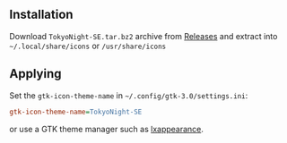 ## Installation
Download `TokyoNight-SE.tar.bz2` archive from [Releases](https://github.com/ljmill/tokyo-night-icons/releases/) and extract into `~/.local/share/icons` or `/usr/share/icons`

## Applying

Set the `gtk-icon-theme-name` in `~/.config/gtk-3.0/settings.ini`:

```ini
gtk-icon-theme-name=TokyoNight-SE
```

or use a GTK theme manager such as [lxappearance](https://github.com/lxde/lxappearance). 
